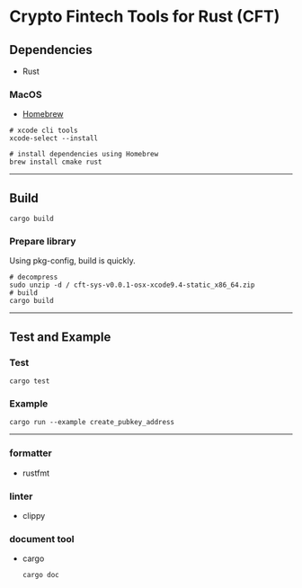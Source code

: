 # Crypto Fintech Tools for Rust (CFT)

## Dependencies

- Rust

### MacOS

- [Homebrew](https://brew.sh/)

```Shell
# xcode cli tools
xcode-select --install

# install dependencies using Homebrew
brew install cmake rust
```

---

## Build

```Shell
cargo build
```

### Prepare library

Using pkg-config, build is quickly.

```Shell
# decompress
sudo unzip -d / cft-sys-v0.0.1-osx-xcode9.4-static_x86_64.zip
# build
cargo build
```

---

## Test and Example

### Test

```
cargo test
```

### Example

```
cargo run --example create_pubkey_address
```

---

### formatter

- rustfmt

### linter

- clippy

### document tool

- cargo
  ```
  cargo doc
  ```

